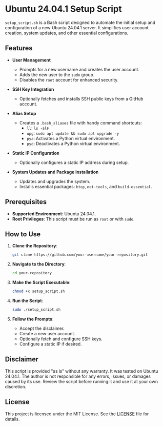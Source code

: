 # Ubuntu 24.04.1 Setup Script

`setup_script.sh` is a Bash script designed to automate the initial setup and configuration of a new Ubuntu 24.04.1 server. It simplifies user account creation, system updates, and other essential configurations.

## Features

- **User Management**
  - Prompts for a new username and creates the user account.
  - Adds the new user to the `sudo` group.
  - Disables the `root` account for enhanced security.

- **SSH Key Integration**
  - Optionally fetches and installs SSH public keys from a GitHub account.

- **Alias Setup**
  - Creates a `.bash_aliases` file with handy command shortcuts:
    - `ll`: `ls -alF`
    - `upg`: `sudo apt update && sudo apt upgrade -y`
    - `pya`: Activates a Python virtual environment.
    - `pyd`: Deactivates a Python virtual environment.

- **Static IP Configuration**
  - Optionally configures a static IP address during setup.

- **System Updates and Package Installation**
  - Updates and upgrades the system.
  - Installs essential packages: `btop`, `net-tools`, and `build-essential`.

## Prerequisites

- **Supported Environment**: Ubuntu 24.04.1.
- **Root Privileges**: This script must be run as `root` or with `sudo`.

## How to Use

1. **Clone the Repository**:
   ```bash
   git clone https://github.com/your-username/your-repository.git
   ```

2. **Navigate to the Directory**:
   ```bash
   cd your-repository
   ```

3. **Make the Script Executable**:
   ```bash
   chmod +x setup_script.sh
   ```

4. **Run the Script**:
   ```bash
   sudo ./setup_script.sh
   ```

5. **Follow the Prompts**:
   - Accept the disclaimer.
   - Create a new user account.
   - Optionally fetch and configure SSH keys.
   - Configure a static IP if desired.

## Disclaimer

This script is provided "as is" without any warranty. It was tested on Ubuntu 24.04.1. The author is not responsible for any errors, issues, or damages caused by its use. Review the script before running it and use it at your own discretion.

## License

This project is licensed under the MIT License. See the [LICENSE](LICENSE) file for details.

